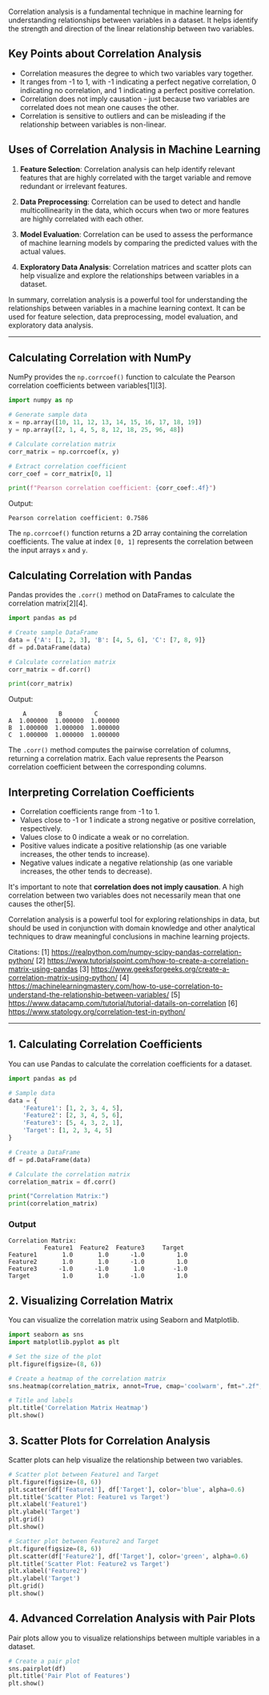 Correlation analysis is a fundamental technique in machine learning for understanding relationships between variables in a dataset. It helps identify the strength and direction of the linear relationship between two variables.

## Key Points about Correlation Analysis

- Correlation measures the degree to which two variables vary together.
- It ranges from -1 to 1, with -1 indicating a perfect negative correlation, 0 indicating no correlation, and 1 indicating a perfect positive correlation.
- Correlation does not imply causation - just because two variables are correlated does not mean one causes the other.
- Correlation is sensitive to outliers and can be misleading if the relationship between variables is non-linear.

## Uses of Correlation Analysis in Machine Learning

1. **Feature Selection**: Correlation analysis can help identify relevant features that are highly correlated with the target variable and remove redundant or irrelevant features.

2. **Data Preprocessing**: Correlation can be used to detect and handle multicollinearity in the data, which occurs when two or more features are highly correlated with each other.

3. **Model Evaluation**: Correlation can be used to assess the performance of machine learning models by comparing the predicted values with the actual values.

4. **Exploratory Data Analysis**: Correlation matrices and scatter plots can help visualize and explore the relationships between variables in a dataset.

In summary, correlation analysis is a powerful tool for understanding the relationships between variables in a machine learning context. It can be used for feature selection, data preprocessing, model evaluation, and exploratory data analysis.

---------------
## Calculating Correlation with NumPy

NumPy provides the `np.corrcoef()` function to calculate the Pearson correlation coefficients between variables[1][3].

```python
import numpy as np

# Generate sample data
x = np.array([10, 11, 12, 13, 14, 15, 16, 17, 18, 19]) 
y = np.array([2, 1, 4, 5, 8, 12, 18, 25, 96, 48])

# Calculate correlation matrix
corr_matrix = np.corrcoef(x, y)

# Extract correlation coefficient
corr_coef = corr_matrix[0, 1]

print(f"Pearson correlation coefficient: {corr_coef:.4f}")
```

Output:
```
Pearson correlation coefficient: 0.7586
```

The `np.corrcoef()` function returns a 2D array containing the correlation coefficients. The value at index `[0, 1]` represents the correlation between the input arrays `x` and `y`.

## Calculating Correlation with Pandas

Pandas provides the `.corr()` method on DataFrames to calculate the correlation matrix[2][4].

```python
import pandas as pd

# Create sample DataFrame 
data = {'A': [1, 2, 3], 'B': [4, 5, 6], 'C': [7, 8, 9]}
df = pd.DataFrame(data)

# Calculate correlation matrix
corr_matrix = df.corr()

print(corr_matrix)
```

Output:
```
    A         B         C
A  1.000000  1.000000  1.000000  
B  1.000000  1.000000  1.000000
C  1.000000  1.000000  1.000000
```

The `.corr()` method computes the pairwise correlation of columns, returning a correlation matrix. Each value represents the Pearson correlation coefficient between the corresponding columns.

## Interpreting Correlation Coefficients

- Correlation coefficients range from -1 to 1.
- Values close to -1 or 1 indicate a strong negative or positive correlation, respectively.
- Values close to 0 indicate a weak or no correlation.
- Positive values indicate a positive relationship (as one variable increases, the other tends to increase).
- Negative values indicate a negative relationship (as one variable increases, the other tends to decrease).

It's important to note that **correlation does not imply causation**. A high correlation between two variables does not necessarily mean that one causes the other[5].

Correlation analysis is a powerful tool for exploring relationships in data, but should be used in conjunction with domain knowledge and other analytical techniques to draw meaningful conclusions in machine learning projects.

Citations:
[1] https://realpython.com/numpy-scipy-pandas-correlation-python/
[2] https://www.tutorialspoint.com/how-to-create-a-correlation-matrix-using-pandas
[3] https://www.geeksforgeeks.org/create-a-correlation-matrix-using-python/
[4] https://machinelearningmastery.com/how-to-use-correlation-to-understand-the-relationship-between-variables/
[5] https://www.datacamp.com/tutorial/tutorial-datails-on-correlation
[6] https://www.statology.org/correlation-test-in-python/

---------

## 1. Calculating Correlation Coefficients

You can use Pandas to calculate the correlation coefficients for a dataset.

```python
import pandas as pd

# Sample data
data = {
    'Feature1': [1, 2, 3, 4, 5],
    'Feature2': [2, 3, 4, 5, 6],
    'Feature3': [5, 4, 3, 2, 1],
    'Target': [1, 2, 3, 4, 5]
}

# Create a DataFrame
df = pd.DataFrame(data)

# Calculate the correlation matrix
correlation_matrix = df.corr()

print("Correlation Matrix:")
print(correlation_matrix)
```

### Output
```
Correlation Matrix:
          Feature1  Feature2  Feature3     Target
Feature1       1.0       1.0      -1.0         1.0
Feature2       1.0       1.0      -1.0         1.0
Feature3      -1.0      -1.0       1.0        -1.0
Target         1.0       1.0      -1.0         1.0
```

## 2. Visualizing Correlation Matrix

You can visualize the correlation matrix using Seaborn and Matplotlib.

```python
import seaborn as sns
import matplotlib.pyplot as plt

# Set the size of the plot
plt.figure(figsize=(8, 6))

# Create a heatmap of the correlation matrix
sns.heatmap(correlation_matrix, annot=True, cmap='coolwarm', fmt=".2f", square=True, cbar=True)

# Title and labels
plt.title('Correlation Matrix Heatmap')
plt.show()
```

## 3. Scatter Plots for Correlation Analysis

Scatter plots can help visualize the relationship between two variables.

```python
# Scatter plot between Feature1 and Target
plt.figure(figsize=(8, 6))
plt.scatter(df['Feature1'], df['Target'], color='blue', alpha=0.6)
plt.title('Scatter Plot: Feature1 vs Target')
plt.xlabel('Feature1')
plt.ylabel('Target')
plt.grid()
plt.show()

# Scatter plot between Feature2 and Target
plt.figure(figsize=(8, 6))
plt.scatter(df['Feature2'], df['Target'], color='green', alpha=0.6)
plt.title('Scatter Plot: Feature2 vs Target')
plt.xlabel('Feature2')
plt.ylabel('Target')
plt.grid()
plt.show()
```

## 4. Advanced Correlation Analysis with Pair Plots

Pair plots allow you to visualize relationships between multiple variables in a dataset.

```python
# Create a pair plot
sns.pairplot(df)
plt.title('Pair Plot of Features')
plt.show()
```

